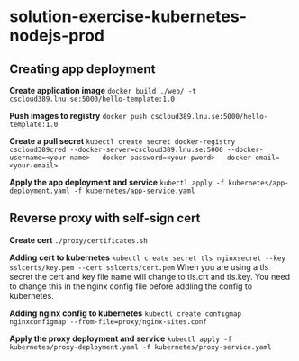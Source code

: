# solution-exercise-kubernetes-nodejs-prod

## Creating app deployment
**Create application image**
`docker build ./web/ -t cscloud389.lnu.se:5000/hello-template:1.0`

**Push images to registry**
`docker push cscloud389.lnu.se:5000/hello-template:1.0`

**Create a pull secret**
`kubectl create secret docker-registry cscloud389cred --docker-server=cscloud389.lnu.se:5000 --docker-username=<your-name> --docker-password=<your-pword> --docker-email=<your-email>`

**Apply the app deployment and service**
`kubectl apply -f kubernetes/app-deployment.yaml -f kubernetes/app-service.yaml`

## Reverse proxy with self-sign cert
**Create cert**
`./proxy/certificates.sh`

**Adding cert to kubernetes**
`kubectl create secret tls nginxsecret --key sslcerts/key.pem --cert sslcerts/cert.pem`
When you are using a tls secret the cert and key file name will change to tls.crt and tls.key.
You need to change this in the nginx config file before addling the config to kubernetes.

**Adding nginx config to kubernetes**
`kubectl create configmap nginxconfigmap --from-file=proxy/nginx-sites.conf`

**Apply the proxy deployment and service**
`kubectl apply -f kubernetes/proxy-deployment.yaml -f kubernetes/proxy-service.yaml`